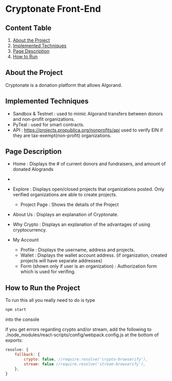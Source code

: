 # Cryptonate Front-End 

## Content Table
1. [About the Project](#about)
2. [Implemented Techniques](#tech)
3. [Page Description](#page)
4. [How to Run](#run)


## <a name="about"></a>About the Project

Cryptonate is a donation platform that allows Algorand.


## <a name="tech"></a>Implemented Techniques

- Sandbox & Testnet : used to mimic Algorand transfers between donors and non-profit organizations. 
- PyTeal : used for smart contracts. 
- API : https://projects.propublica.org/nonprofits/api used to verify EIN if they are tax-exempt(non-profit) organizations.


## <a name="page"></a>Page Description
- Home : Displays the # of current donors and fundraisers, and amount of donated Alogrands
-
- Explore : Displays open/closed projects that organizations posted. Only verified organizations are able to create projects.
	- Project Page : Shows the details of the Project
	
- About Us : Displays an explanation of Cryptonate.

- Why Crypto : Displays an explanation of the advantages of using cryptocurrency.

- My Account
	- Profile : Displays the username, address and projects.
	- Wallet : Displays the wallet account address. (if organization, created projects will have separate addresses)
	- Form (shown only if user is an organization) : Authorization form which is used for verifing.


## <a name="run"></a>How to Run the Project
To run this all you really need to do is type
```bash
npm start
```
into the console

if you get errors regarding crypto and/or stream, add the following to ./node_modules/react-scripts/config/webpack.config.js at the bottom of exports:
```js
resolve: {
	fallback: {
		crypto: false, //require.resolve('crypto-browserify'),
		stream: false //require.resolve('stream-browserify'),
	},
}
```
